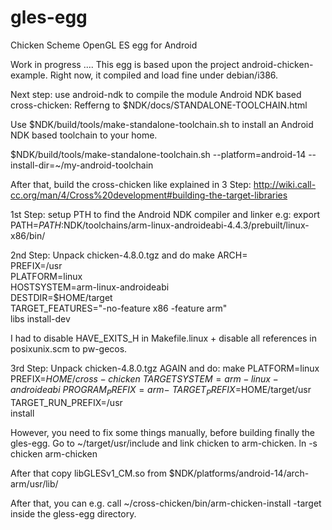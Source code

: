 gles-egg
========

Chicken Scheme OpenGL ES egg for Android

Work in progress ....
This egg is based upon the project android-chicken-example.
Right now, it compiled and load fine under debian/i386.

Next step: use android-ndk to compile the module
Android NDK based cross-chicken: Refferng to $NDK/docs/STANDALONE-TOOLCHAIN.html

Use  $NDK/build/tools/make-standalone-toolchain.sh 
to install an Android NDK based toolchain to your home.

$NDK/build/tools/make-standalone-toolchain.sh --platform=android-14 --install-dir=~/my-android-toolchain

After that, build the cross-chicken like explained in 3 Step:
http://wiki.call-cc.org/man/4/Cross%20development#building-the-target-libraries


1st Step:
setup PTH to find the Android NDK compiler and linker
e.g:
export PATH=$PATH:$NDK/toolchains/arm-linux-androideabi-4.4.3/prebuilt/linux-x86/bin/


2nd Step:
Unpack chicken-4.8.0.tgz and do
make ARCH= \
    PREFIX=/usr \
    PLATFORM=linux \
    HOSTSYSTEM=arm-linux-androideabi \
    DESTDIR=$HOME/target \
    TARGET_FEATURES="-no-feature x86 -feature arm" \
    libs install-dev

I had to disable HAVE_EXITS_H in Makefile.linux + disable all references in posixunix.scm to pw-gecos.

3rd Step:
Unpack chicken-4.8.0.tgz AGAIN and do:
make PLATFORM=linux \
    PREFIX=$HOME/cross-chicken \
    TARGETSYSTEM=arm-linux-androideabi \
    PROGRAM_PREFIX=arm- \
    TARGET_PREFIX=$HOME/target/usr \
    TARGET_RUN_PREFIX=/usr \
    install

However, you need to fix some things manually, before building finally the gles-egg.
Go to ~/target/usr/include and link chicken to arm-chicken. 
ln -s chicken arm-chicken

After that copy libGLESv1_CM.so from $NDK/platforms/android-14/arch-arm/usr/lib/


After that, you can e.g. call ~/cross-chicken/bin/arm-chicken-install -target inside the gless-egg directory. 
